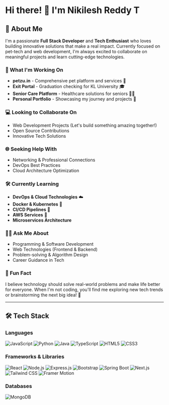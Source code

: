 # Hi there! 👋 I'm Nikilesh Reddy T

## 💫 About Me
I'm a passionate **Full Stack Developer** and **Tech Enthusiast** who loves building innovative solutions that make a real impact. Currently focused on pet-tech and web development, I'm always excited to collaborate on meaningful projects and learn cutting-edge technologies.

### 🚀 What I'm Working On
- **petzu.in** - Comprehensive pet platform and services 🐾
- **Exit Portal** - Graduation checking for KL University 🎓
- **Senior Care Platform** - Healthcare solutions for seniors 👴👵
- **Personal Portfolio** - Showcasing my journey and projects 💼

### 💻 Looking to Collaborate On
- Web Development Projects (Let's build something amazing together!)
- Open Source Contributions
- Innovative Tech Solutions

### 🌐 Seeking Help With
- Networking & Professional Connections
- DevOps Best Practices
- Cloud Architecture Optimization

### 🛠️ Currently Learning
- **DevOps & Cloud Technologies** ☁️
- **Docker & Kubernetes** 🐳
- **CI/CD Pipelines** 🔄
- **AWS Services** 🚀
- **Microservices Architecture**

### 👨‍💻 Ask Me About
- Programming & Software Development
- Web Technologies (Frontend & Backend)
- Problem-solving & Algorithm Design
- Career Guidance in Tech

### 🎉 Fun Fact
I believe technology should solve real-world problems and make life better for everyone. When I'm not coding, you'll find me exploring new tech trends or brainstorming the next big idea! 🚀

---

## 🛠️ Tech Stack

### Languages
![JavaScript](https://img.shields.io/badge/JavaScript-%23323330.svg?style=for-the-badge&logo=javascript&logoColor=%23F7DF1E)
![Python](https://img.shields.io/badge/Python-3670A0?style=for-the-badge&logo=python&logoColor=ffdd54)
![Java](https://img.shields.io/badge/Java-%23ED8B00.svg?style=for-the-badge&logo=java&logoColor=white)
![TypeScript](https://img.shields.io/badge/TypeScript-%23007ACC.svg?style=for-the-badge&logo=typescript&logoColor=white)
![HTML5](https://img.shields.io/badge/HTML5-%23E34F26.svg?style=for-the-badge&logo=html5&logoColor=white)
![CSS3](https://img.shields.io/badge/CSS3-%231572B6.svg?style=for-the-badge&logo=css3&logoColor=white)

### Frameworks & Libraries
![React](https://img.shields.io/badge/React-%2320232a.svg?style=for-the-badge&logo=react&logoColor=%2361DAFB)
![Node.js](https://img.shields.io/badge/Node.js-6DA55F?style=for-the-badge&logo=node.js&logoColor=white)
![Express.js](https://img.shields.io/badge/Express.js-%23404d59.svg?style=for-the-badge&logo=express&logoColor=%2361DAFB)
![Bootstrap](https://img.shields.io/badge/Bootstrap-%23563D7C.svg?style=for-the-badge&logo=bootstrap&logoColor=white)
![Spring Boot](https://img.shields.io/badge/Spring%20Boot-%236DB33F.svg?style=for-the-badge&logo=springboot&logoColor=white)
![Next.js](https://img.shields.io/badge/Next.js-%23000000.svg?style=for-the-badge&logo=next.js&logoColor=white)
![Tailwind CSS](https://img.shields.io/badge/Tailwind%20CSS-%2338B2AC.svg?style=for-the-badge&logo=tailwind-css&logoColor=white)
![Framer Motion](https://img.shields.io/badge/Framer%20Motion-%23BB4B96.svg?style=for-the-badge&logo=framer&logoColor=white)

### Databases
![MongoDB](https://img.shields.io/badge/MongoDB-%234ea94b.svg?style=for-the-badge&logo=mongodb&logoColor=white)
